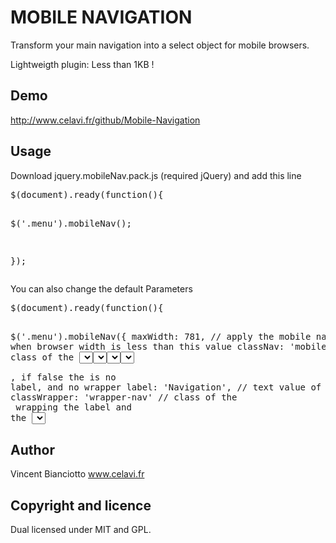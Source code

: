 <h1>MOBILE NAVIGATION</h1>
Transform your main navigation into a select object for mobile browsers.

Lightweigth plugin: Less than 1KB !

<h2>Demo</h2>

http://www.celavi.fr/github/Mobile-Navigation

<h2>Usage</h2>

Download jquery.mobileNav.pack.js (required jQuery) and add this line

<div class="highlight">
<pre>
$(document).ready(function(){
  
  $('.menu').mobileNav();
  
});
</pre>
</div>

You can also change the default Parameters

<div class="highlight">
<pre>
$(document).ready(function(){

  $('.menu').mobileNav({
    maxWidth: 781, // apply the mobile navigation when browser width is less than this value
    classNav: 'mobile-nav', // class of the <select> navigation
    idNav: 'mobile-nav', // id of the <select> navigation
    container: $('.header'), // element wrapping the <select> navigation
    hasLabel: true, // if true prepend a label before the <select> nav and wrap both elements in a <div>, if false the is no label, and no wrapper
    label: 'Navigation', // text value of the label
    classWrapper: 'wrapper-nav' // class of the <div> wrapping the label and the <select> nav
  });

});
</pre>
</div>

<h2>Author</h2>

Vincent Bianciotto
www.celavi.fr

<h2>Copyright and licence</h2>

Dual licensed under MIT and GPL.